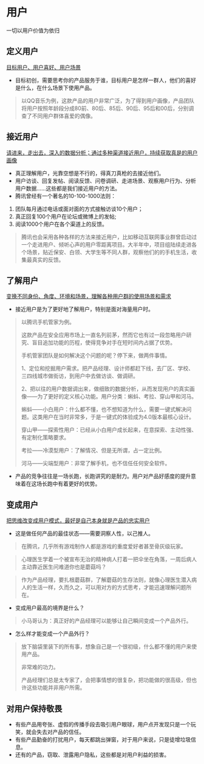 # 用户

一切以用户价值为依归

## 定义用户

<u>目标用户、用户喜好、用户场景</u>

* 目标初创，需要思考你的产品服务于谁，目标用户是怎样一群人，他们的喜好是什么，在什么场景下使用产品。
> 以QQ音乐为例，这款产品的用户非常广泛，为了得到用户画像，产品团队将用户按照年龄段分成80前、80后、85后、90后、95后和00后，分别调查了不同用户群体喜爱的偶像。
## 接近用户

<u>请进来，走出去，深入的数据分析；通过多种渠道接近用户，持续获取真是的用户画像</u>

* 真正理解用户，光靠空想是不行的，得真刀真枪的去接近他们。
* 用户访谈、回复发帖、阅读反馈、问卷调研、走进场景、观察用户行为、分析用户数据……这些都是我们接近用户的方法。
* 腾讯曾经有一个著名的10-100-1000法则：
1.  团队每月通过电话或面对面的方式接触访谈10个用户；
2. 真正回复100个用户在论坛或微博上的发帖;
3. 阅读1000个用户在各个渠道上的反馈。

> 腾讯也会采用各种各样的方法来接近用户，比如移动互联网事业群曾启动过一个走进用户、倾听心声的用户零距离项目。大半年中，项目组陆续走进各个场景，贴近保安、白领、大学生等不同人群，观察他们的的手机生活，收集最真实的反馈。
## 了解用户

<u>变换不同身份、角度、环境和场景，理解各种用户群的使用场景和需求</u>

* 接近用户是为了更好地了解用户，特别是面对海量用户时。
> 以腾讯手机管家为例。
>
> 这款产品在安全应用市场上一直名列前茅，然而它也有过一段忽略用户研究、盲目追加功能的历程，使得竞争对手在短时间内占据了优势。
>
> 手机管家团队是如何解决这个问题的呢？停下来，做两件事情。
>
> 1、定位和挖掘用户需求。把产品经理、设计师都赶下线，去厂区、学校、三四线城市做街访，到用户中去做访谈、做调研。
>
> 2、把以往的用户数据调出来，做细致的数据分析，从而发现用户的真实画像——为了更好的定义核心功能。用户分类：蝌蚪、考拉、穿山甲和河马。
>
> 蝌蚪——小白用户：什么都不懂，也不想知道为什么，需要一键式解决问题。这类用户在当时非常多，于是一键式的体验成为4.0版本最核心设计。
>
> 穿山甲——探索性用户：已经从小白用户成长起来，在意探索、主动性强、有定制化策略要求。
>
> 考拉——冷漠型用户：了解情况、但是无所谓，占一定比例。
>
> 河马——尖端型用户：非常了解手机，也不信任任何安全软件。

* 产品的竞争往往是一场长跑，长跑讲究的是耐力。用户对产品好感度的提升意味着在这场长跑中有着更好的优势。

## 变成用户

<u>把思维改变成用户模式，最好是自己本身就是产品的忠实用户</u>

* 这是做任何产品的最佳状态——需要洞察人性，以己推人。

> 在腾讯，几乎所有游戏制作人都是游戏的重度爱好者甚至骨灰级玩家。

> 心理医生学着一个被宣布无治的精神病人打着一把伞坐在角落，一周后病人主动靠近医生问难道你也是蘑菇吗？

> 作为产品经理，要扎根蘑菇群，了解蘑菇的生存法则，就像心理医生潜入病人的生活一样，久而久之，可以用对方的方式思考，才能迅速理解问题所在。

* 变成用户最高的境界是什么？

> 小马哥认为：真正好的产品经理可以能够让自己瞬间变成一个产品外行。

* 怎么样才能变成一个产品外行？

> 放下脑袋里装下的所有事，想象自己是一个很初级，什么都不懂的用户来使用产品。
>
> 非常难的功力。
>
> 产品经理们总是太专家了，会把事情想的很复杂，把功能做的很高级，但也许这些功能并非用户所需。

## 对用户保持敬畏

* 有些产品用夸张、虚假的传播手段去吸引用户眼球，用户点开发现只是一个玩笑，就会失去对产品的信任。
* 有些产品勤奋的打扰用户，每天都跳出弹窗，对于用户来说，只是徒增垃圾信息。
* 还有的产品，窃取、泄露用户隐私，这些都是对用户利益的损害。